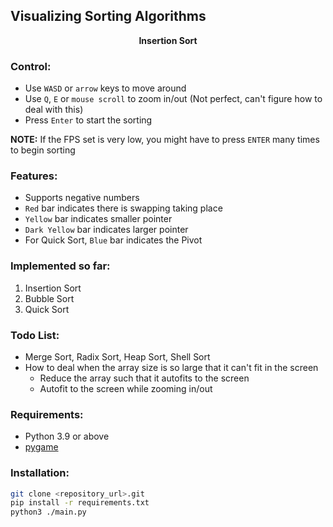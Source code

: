 ## Visualizing Sorting Algorithms

<p style="text-align: center;"><b>Insertion Sort</b></p>

### Control:
- Use `WASD` or `arrow` keys to move around
- Use `Q`, `E` or `mouse scroll` to zoom in/out (Not perfect, can't figure how to deal with this)
- Press `Enter` to start the sorting

**NOTE:** If the FPS set is very low, you might have to press `ENTER` many times to begin sorting

### Features:
- Supports negative numbers
- `Red` bar indicates there is swapping taking place
- `Yellow` bar indicates smaller pointer
- `Dark Yellow` bar indicates larger pointer
- For Quick Sort, `Blue` bar indicates the Pivot

### Implemented so far:
1. Insertion Sort
2. Bubble Sort
3. Quick Sort


### Todo List:
- Merge Sort, Radix Sort, Heap Sort, Shell Sort
- How to deal when the array size is so large that it can't fit in the screen
    - Reduce the array such that it autofits to the screen
    - Autofit to the screen while zooming in/out

### Requirements:
- Python 3.9 or above
- [pygame](pygame.org)

### Installation:
```bash
git clone <repository_url>.git
pip install -r requirements.txt
python3 ./main.py
```
